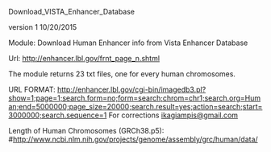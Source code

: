 Download_VISTA_Enhancer_Database

version 1 
10/20/2015

Module:
Download Human Enhancer info from Vista Enhancer Database

Url: http://enhancer.lbl.gov/frnt_page_n.shtml

The module returns 23 txt files, one for every human chromosomes.

URL FORMAT:
http://enhancer.lbl.gov/cgi-bin/imagedb3.pl?show=1;page=1;search.form=no;form=search;chrom=chr1;search.org=Human;end=5000000;page_size=20000;search.result=yes;action=search;start=3000000;search.sequence=1
For corrections ikagiampis@gmail.com

Length of Human Chromosomes (GRCh38.p5): 
#http://www.ncbi.nlm.nih.gov/projects/genome/assembly/grc/human/data/
